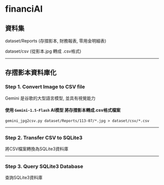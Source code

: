 # financiAI
  
## 資料集

dataset/Reports (存摺影本, 財務報表, 零用金明細表)<br>

dataset/csv (從影本.jpg 轉成 .csv格式)<br>

---
## 存摺影本資料庫化

### Step 1. Convert Image to CSV file
Gemini 是谷歌的大型語言模型, 並具有視覺能力<br>

#### 使用 `Gemini-1.5-Flash` AI模型 將存摺影本轉成.csv格式檔案<br>

`gemini_jpg2csv.py dataset/Reports/113-07/*.jpg > dataset/csv/*.csv`<br>

---
### Step 2. Transfer CSV to SQLite3 
將CSV檔案轉換為SQLite3資料庫<br>

---
### Step 3. Query SQLite3 Database
查詢SQLite3資料庫<br>
